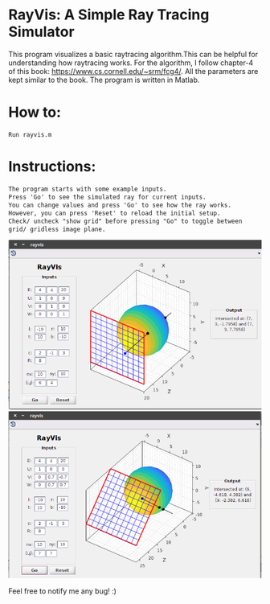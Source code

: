 # RayVis: A Simple Ray Tracing Simulator

This program visualizes a basic raytracing algorithm.This can be helpful for understanding how raytracing works.
For the algorithm, I follow chapter-4 of this book: https://www.cs.cornell.edu/~srm/fcg4/.
All the parameters are kept similar to the book. The program is written in Matlab.

# How to:

	Run rayvis.m

# Instructions:

	The program starts with some example inputs.
	Press 'Go' to see the simulated ray for current inputs.
	You can change values and press 'Go' to see how the ray works.
	However, you can press 'Reset' to reload the initial setup.
	Check/ uncheck "show grid" before pressing "Go" to toggle between grid/ gridless image plane.

![Alt text](https://github.com/imruljubair/RayVis/blob/master/SS/1.png)
![Alt text](https://github.com/imruljubair/RayVis/blob/master/SS/3.png)


Feel free to notify me any bug! :)
